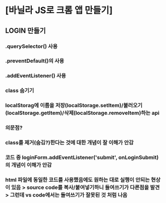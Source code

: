 # [바닐라 JS로 크롬 앱 만들기]  
  
## LOGIN 만들기  
### .querySelector() 사용  
### .preventDefault()의 사용  
### .addEventListener() 사용  
### class 숨기기  
### localStorag에 이름을 저장(localStorage.setItem)/불러오기(localStorage.getItem)/삭제(localStorage.removeItem)하는 api  
  
### 의문점?  
### class를 제거(숨김?)한다는 것에 대한 개념이 잘 이해가 안감  
### 코드 중 loginForm.addEventListener('submit', onLoginSubmit) 의 개념이 이해가 안감  
### html 파일에 동일한 코드를 사용했음에도 원하는 대로 실행이 안되는 현상이 있음 > source code를 복사/붙여넣기하니 들여쓰기가 다른점을 발견 > 그런데 vs code에서는 들여쓰기가 잘못된 것 처럼 나옴  